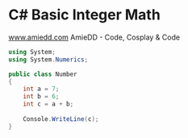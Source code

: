 # C# Basic Integer Math

www.amiedd.com
AmieDD - Code, Cosplay & Code

```C# runnable
using System;
using System.Numerics;

public class Number
{
    int a = 7;  
    int b = 6;
    int c = a + b;
    
    Console.WriteLine(c);
}

```


